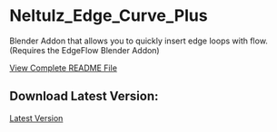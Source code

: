# Neltulz_Edge_Curve_Plus
Blender Addon that allows you to quickly insert edge loops with flow.  (Requires the EdgeFlow Blender Addon)

[View Complete README File](https://www.logichaos.com/neltulz_blender_addons/neltulz_edge_curve_plus/README_Neltulz_Edge_Curve_Plus)

## Download Latest Version:
[Latest Version](https://github.com/Neltulz/Neltulz_Edge_Curve_Plus/releases)
